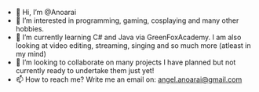 - 👋 Hi, I’m @Anoarai
- 👀 I’m interested in programming, gaming, cosplaying and many other hobbies.
- 🌱 I’m currently learning C# and Java via GreenFoxAcademy. I am also looking at video editing, streaming, singing and so much more (atleast in my mind)
- 💞️ I’m looking to collaborate on many projects I have planned but not currently ready to undertake them just yet!
- 📫 How to reach me? Write me an email on: angel.anoarai@gmail.com

<!---
Anoarai/Anoarai is a ✨ special ✨ repository because its `README.md` (this file) appears on your GitHub profile.
You can click the Preview link to take a look at your changes.
--->
